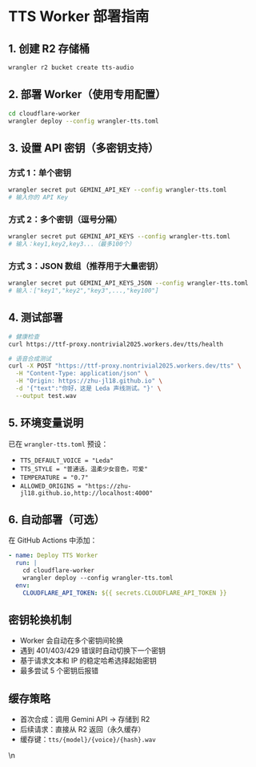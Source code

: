 # TTS Worker 部署指南

## 1. 创建 R2 存储桶
```bash
wrangler r2 bucket create tts-audio
```

## 2. 部署 Worker（使用专用配置）
```bash
cd cloudflare-worker
wrangler deploy --config wrangler-tts.toml
```

## 3. 设置 API 密钥（多密钥支持）

### 方式 1：单个密钥
```bash
wrangler secret put GEMINI_API_KEY --config wrangler-tts.toml
# 输入你的 API Key
```

### 方式 2：多个密钥（逗号分隔）
```bash
wrangler secret put GEMINI_API_KEYS --config wrangler-tts.toml
# 输入：key1,key2,key3...（最多100个）
```

### 方式 3：JSON 数组（推荐用于大量密钥）
```bash
wrangler secret put GEMINI_API_KEYS_JSON --config wrangler-tts.toml
# 输入：["key1","key2","key3",...,"key100"]
```

## 4. 测试部署
```bash
# 健康检查
curl https://ttf-proxy.nontrivial2025.workers.dev/tts/health

# 语音合成测试
curl -X POST "https://ttf-proxy.nontrivial2025.workers.dev/tts" \
  -H "Content-Type: application/json" \
  -H "Origin: https://zhu-jl18.github.io" \
  -d '{"text":"你好，这是 Leda 声线测试。"}' \
  --output test.wav
```

## 5. 环境变量说明

已在 `wrangler-tts.toml` 预设：
- `TTS_DEFAULT_VOICE = "Leda"`
- `TTS_STYLE = "普通话，温柔少女音色，可爱"`  
- `TEMPERATURE = "0.7"`
- `ALLOWED_ORIGINS = "https://zhu-jl18.github.io,http://localhost:4000"`

## 6. 自动部署（可选）

在 GitHub Actions 中添加：
```yaml
- name: Deploy TTS Worker
  run: |
    cd cloudflare-worker
    wrangler deploy --config wrangler-tts.toml
  env:
    CLOUDFLARE_API_TOKEN: ${{ secrets.CLOUDFLARE_API_TOKEN }}
```

## 密钥轮换机制
- Worker 会自动在多个密钥间轮换
- 遇到 401/403/429 错误时自动切换下一个密钥
- 基于请求文本和 IP 的稳定哈希选择起始密钥
- 最多尝试 5 个密钥后报错

## 缓存策略
- 首次合成：调用 Gemini API → 存储到 R2
- 后续请求：直接从 R2 返回（永久缓存）
- 缓存键：`tts/{model}/{voice}/{hash}.wav`

\n<!-- CI trigger 2025-09-09 07:08:07 -->

